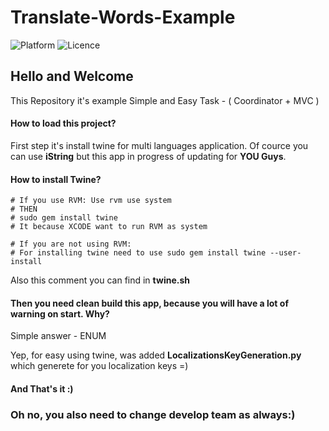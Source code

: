 # Translate-Words-Example

![Platform](https://img.shields.io/badge/platform-iOS-orange.svg)
![Licence](https://img.shields.io/badge/licence-MIT-orange.svg)

## Hello and Welcome
This Repository it's example Simple and Easy Task - ( Coordinator + MVC )

#### How to load this project?
First step it's install twine for multi languages application. Of cource you can use **iString** but this app in progress of updating for **YOU Guys**.

#### How to install Twine?

```
# If you use RVM: Use rvm use system
# THEN
# sudo gem install twine
# It because XCODE want to run RVM as system

# If you are not using RVM:
# For installing twine need to use sudo gem install twine --user-install
```

Also this comment you can find in **twine.sh**

#### Then you need clean build this app, because you will have a lot of warning on start. Why? 

Simple answer - ENUM 

Yep, for easy using twine, was added **LocalizationsKeyGeneration.py** which generete for you localization keys =)

#### And That's it :) 

### Oh no, you also need to change develop team as always:)
